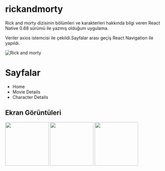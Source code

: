 # rickandmorty
Rick and morty dizisinin bölümleri ve karakterleri hakkında bilgi veren React Native 0.68 sürümü ile yazmış olduğum uygulama.
<br/>

Veriler axios istemcisi ile çekildi.Sayfalar arası geçiş React Navigation ile yapıldı.

![Rick and morty](https://images6.alphacoders.com/909/thumb-1920-909641.png)

# Sayfalar
- Home
- Movie Details
- Character Details

## Ekran Görüntüleri
  <p float="left">
    <img src="https://user-images.githubusercontent.com/34921701/175260022-72361b0c-5d49-44df-a1ac-4fb22d9bb167.jpeg" width="140">
    <img src="https://user-images.githubusercontent.com/34921701/175260017-20a79681-e1b1-406a-aa96-e2f22579e684.jpeg" width="140">
    <img src="https://user-images.githubusercontent.com/34921701/175260012-b0f98818-efd8-4a66-aa6c-0013ec7e5bb9.jpeg" width="140">
  </p>
